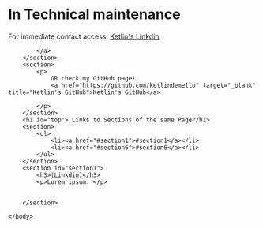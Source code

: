 
<html>
    <head>
        <meta charset="utf-8"> <!-- there is no closing meta tag -->
        <title>
            Ketlin de Mello Moreira
        </title>
    </head>
    <body>
        <h1>In Technical maintenance </h1>
        <section>
           For immediate contact access:    
            <a href="https://www.linkedin.com/in/ketlindemello/" target="_blank" title="Ketlin's Linkdin">Ketlin's Linkdin</a>
            
            </a>
        </section>
        <section>
            <p>
                OR check my GitHub page!
                <a href="https://github.com/ketlindemello" target="_blank" title="Ketlin's GitHub">Ketlin's GitHub</a>

            </p>
        </section>  
        <h1 id="top"> Links to Sections of the same Page</h1>
        <section>
            <ul>
                <li><a href="#section1">#section1</a></li>
                <li><a href="#section6">#section6</a></li>
            </ul>
        </section>   
        <section id="section1">
            <h3>(Linkdin)</h3>
            <p>Lorem ipsum. </p>
            

        </section>
          
    </body>
</html>
